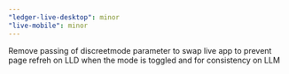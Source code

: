 ```yaml
---
"ledger-live-desktop": minor
"live-mobile": minor
---
```


Remove passing of discreetmode parameter to swap live app to prevent page refreh on LLD when the mode is toggled and for consistency on LLM

